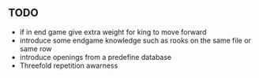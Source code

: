 ## TODO
 - if in end game give extra weight for king to move forward
 - introduce some endgame knowledge such as rooks on the same file or same row
 - introduce openings from a predefine database
 - Threefold repetition awarness

